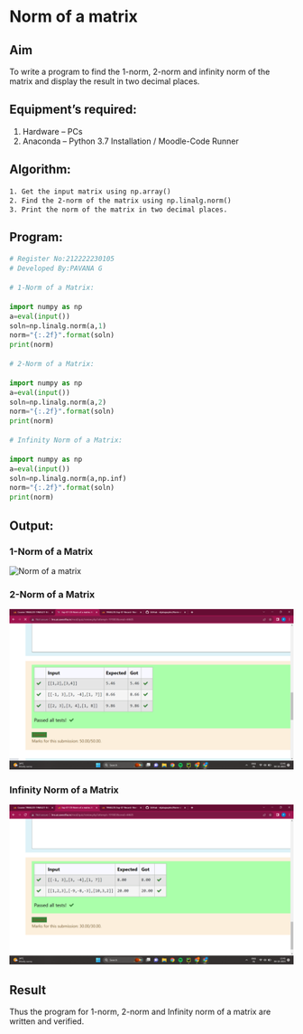 # Norm of a matrix
## Aim
To write a program to find the 1-norm, 2-norm and infinity norm of the matrix and display the result in two decimal places.
## Equipment’s required:
1.	Hardware – PCs
2.	Anaconda – Python 3.7 Installation / Moodle-Code Runner
## Algorithm:
	1. Get the input matrix using np.array()   
    2. Find the 2-norm of the matrix using np.linalg.norm()
	3. Print the norm of the matrix in two decimal places.
## Program:
```Python
# Register No:212222230105
# Developed By:PAVANA G

# 1-Norm of a Matrix:

import numpy as np
a=eval(input())
soln=np.linalg.norm(a,1)
norm="{:.2f}".format(soln)
print(norm)

# 2-Norm of a Matrix:

import numpy as np
a=eval(input())
soln=np.linalg.norm(a,2)
norm="{:.2f}".format(soln)
print(norm)

# Infinity Norm of a Matrix:

import numpy as np
a=eval(input())
soln=np.linalg.norm(a,np.inf)
norm="{:.2f}".format(soln)
print(norm)

```
## Output:
### 1-Norm of a Matrix
![Norm of a matrix](norm1.ng)

### 2-Norm of a Matrix
![Norm of a matrix](norm2.png)

### Infinity Norm of a Matrix
![Norm of a matrix](norm3.png)

## Result
Thus the program for 1-norm, 2-norm and Infinity norm of a matrix are written and verified.
